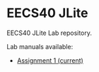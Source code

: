 EECS40 JLite
=====

EECS40 JLite Lab repository.

Lab manuals available:
- [Assignment 1 (current)](https://eee.uci.edu/14s/18025/Assignments/assignment1.pdf)